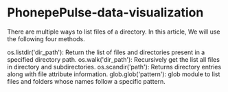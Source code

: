 # PhonepePulse-data-visualization
There are multiple ways to list files of a directory. In this article, We will use the following four methods.

  os.listdir('dir_path'): Return the list of files and directories present in a specified directory path.
  os.walk('dir_path'): Recursively get the list all files in directory and subdirectories.
  os.scandir('path'): Returns directory entries along with file attribute information.
  glob.glob('pattern'): glob module to list files and folders whose names follow a specific pattern.
